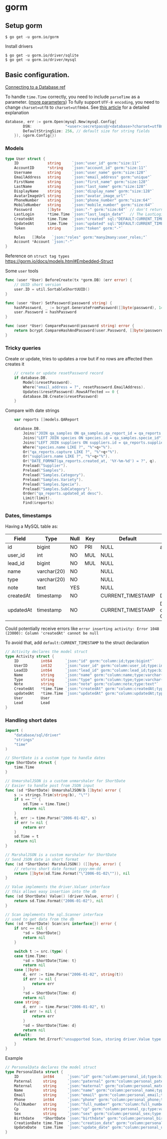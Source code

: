 # gorm

## Setup gorm

    $ go get -u gorm.io/gorm

Install drivers

    $ go get -u gorm.io/driver/sqlite
    $ go get -u gorm.io/driver/mysql

## Basic configuration.

[Connecting to a Database ref](https://gorm.io/docs/connecting_to_the_database.html)

To handle `time.Time` correctly, you need to include `parseTime` as a parameter.
([more parameters](https://github.com/go-sql-driver/mysql#parameters))
To fully support `UTF-8 encoding`, you need to change `charset=utf8` to `charset=utf8mb4`.
See [this article](https://mathiasbynens.be/notes/mysql-utf8mb4) for a detailed explanation

```go
database, err := gorm.Open(mysql.New(mysql.Config{
		DSN:               "<user>:secretpass@/<database>?charset=utf8mb4&parseTime=True&loc=Local",
		DefaultStringSize: 256, // default size for string fields
	}), &gorm.Config{})
```

### Models

```go
type User struct {
	ID             string     `json:"user_id" gorm:"size:11"`
	AccountID      *string    `json:"account_id" gorm:"size:11"`
	Username       string     `json:"user_name" gorm:"size:128"`
	EmailAddress   string     `json:"email_address" gorm:"unique"`
	FirstName      string     `json:"first_name" gorm:"size:128"`
	LastName       string     `json:"last_name" gorm:"size:128"`
	DisplayName    string     `json:"display_name" gorm:"size:128"`
	AvatarImageUrl string     `json:"avatar_image_url"`
	PhoneNumber    string     `json:"phone_number" gorm:"size:64"`
	MobileNumber   string     `json:"mobile_number" gorm:"size:64"`
	Password       []byte     `json:"-" gorm:"size:64"` // don't return password on json
	LastLogin      *time.Time `json:"last_login_date"`  // The LastLogin field takes a pointer to allow setting null value in MySQL
	CreatedAt      time.Time  `json:"created" sql:"DEFAULT:CURRENT_TIMESTAMP"`
	UpdatedAt      time.Time  `json:"updated" sql:"DEFAULT:CURRENT_TIMESTAMP"`
	Token          string     `json:"token" gorm:"-"`

	Roles   []Role   `json:"roles" gorm:"many2many:user_roles;"`
	Account *Account `json:"-"`
}
```

Reference on `struct tag types` https://gorm.io/docs/models.html#Embedded-Struct

Some `user` tools

```go
func (user *User) BeforeCreate(tx *gorm.DB) (err error) {
	// UUID short version
	user.ID = util.SortableShortUUID()
}

func (user *User) SetPassword(password string) {
	hashPassword, _ := bcrypt.GenerateFromPassword([]byte(password), 14)
	user.Password = hashPassword
}

func (user *User) ComparePassword(password string) error {
	return bcrypt.CompareHashAndPassword(user.Password, []byte(password))
}
```

### Tricky queries

Create or update, tries to updates a row but if no rows are affected then creates it

```go
	// create or update resetPassword record
	if database.DB.
		Model(&resetPassword).
		Where("email_address = ?", resetPassword.EmailAddress).
		Updates(&resetPassword).RowsAffected == 0 {
		database.DB.Create(&resetPassword)
	}
```

Compare with date strings

```go
	var reports []models.QAReport

	database.DB.
		Joins("JOIN qa_samples ON qa_samples.qa_report_id = qa_reports.id").
		Joins("LEFT JOIN species ON species.id = qa_samples.specie_id").
		Joins("LEFT JOIN suppliers ON suppliers.id = qa_reports.supplier_id").
		Where("species.name LIKE ?", "%"+q+"%").
		Or("qa_reports.capture LIKE ?", "%"+q+"%").
		Or("suppliers.name LIKE ?", "%"+q+"%").
		Or("DATE_FORMAT(qa_reports.created_at, '%Y-%m-%d') = ?", q).
		Preload("Supplier").
		Preload("Samples").
		Preload("Samples.Category").
		Preload("Samples.Variety").
		Preload("Samples.Specie").
		Preload("Samples.SubCategory").
		Order("qa_reports.updated_at desc").
		Limit(limit).
		Find(&reports)
```

### Dates, timestamps

Having a MySQL table as:

| Field     | Type        | Null | Key | Default           | Extra                                         |
|-----------|-------------|------|-----|-------------------|-----------------------------------------------|
| id        | bigint      | NO   | PRI | NULL              | auto_increment                                |
| user_id   | int         | NO   | MUL | NULL              |                                               |
| lead_id   | bigint      | NO   | MUL | NULL              |                                               |
| name      | varchar(20) | NO   |     | NULL              |                                               |
| type      | varchar(20) | NO   |     | NULL              |                                               |
| note      | text        | YES  |     | NULL              |                                               |
| createdAt | timestamp   | NO   |     | CURRENT_TIMESTAMP | DEFAULT_GENERATED                             |
| updatedAt | timestamp   | NO   |     | CURRENT_TIMESTAMP | DEFAULT_GENERATED on update CURRENT_TIMESTAMP |

Could potentially receive errors like `error inserting activity: Error 1048 (23000): Column 'createdAt' cannot be null`

To avoid that, add `default:CURRENT_TIMESTAMP` to the struct declaration

```go
// Activity declares the model struct
type Activity struct {
	ID          int64      `json:"id" gorm:"column:id;type:bigint"`
	UserID      int32      `json:"user_id" gorm:"column:user_id;type:int"`
	LeadID      int64      `json:"lead_id" gorm:"column:lead_id;type:bigint"`
	Name        string     `json:"name" gorm:"column:name;type:varchar(20)"`
	Type        string     `json:"type" gorm:"column:type;type:varchar(20)"`
	Note        string     `json:"note" gorm:"column:note;type:text"`
	CreatedAt   *time.Time `json:"createdAt" gorm:"column:createdAt;type:timestamp;default:CURRENT_TIMESTAMP"`
	updatedAt   *time.Time `json:"updatedAt" gorm:"column:updatedAt;type:timestamp;default:CURRENT_TIMESTAMP"`
	User        User
	Lead        Lead
}
```

### Handling short dates

```go
import (
	"database/sql/driver"
	"strings"
	"time"
)

// ShortDate is a custom type to handle dates
type ShortDate struct {
	time.Time
}

// UnmarshalJSON is a custom unmarshaler for ShortDate
// Easier to handle post from JSON input
func (sd *ShortDate) UnmarshalJSON(b []byte) error {
	s := strings.Trim(string(b), "\"")
	if s == "" {
		sd.Time = time.Time{}
		return nil
	}
	t, err := time.Parse("2006-01-02", s)
	if err != nil {
		return err
	}
	sd.Time = t
	return nil
}

// MarshalJSON is a custom marshaler for ShortDate
// Send JSON date in short format
func (sd *ShortDate) MarshalJSON() ([]byte, error) {
	// returns short date format yyyy-mm-dd
	return []byte(sd.Time.Format("\"2006-01-02\"")), nil
}

// Value implements the driver.Valuer interface
// this allows easy insertion into the db
func (sd ShortDate) Value() (driver.Value, error) {
	return sd.Time.Format("2006-01-02"), nil
}

// Scan implements the sql.Scanner interface
// used to get data from the db
func (sd *ShortDate) Scan(src interface{}) error {
	if src == nil {
		*sd = ShortDate{}
		return nil
	}

	switch t := src.(type) {
	case time.Time:
		*sd = ShortDate{Time: t}
		return nil
	case []byte:
		d, err := time.Parse("2006-01-02", string(t))
		if err != nil {
			return err
		}
		*sd = ShortDate{Time: d}
		return nil
	case string:
		d, err := time.Parse("2006-01-02", t)
		if err != nil {
			return err
		}
		*sd = ShortDate{Time: d}
		return nil
	default:
		return fmt.Errorf("unsupported Scan, storing driver.Value type %T into ShortDate", src)
	}
}
```

Example

```go
// PersonalData declares the model struct
type PersonalData struct {
	ID           int64      `json:"id" gorm:"column:personal_id;type:bigint"`
	Paternal     string     `json:"paternal" gorm:"column:personal_paternal;type:varchar(50)"`
	Maternal     string     `json:"maternal" gorm:"column:personal_maternal;type:varchar(50)"`
	Name         string     `json:"name" gorm:"column:personal_name;type:varchar(50)"`
	Email        string     `json:"email" gorm:"column:personal_email;type:varchar(100)"`
	Phone        int64      `json:"phone" gorm:"column:personal_phone;type:bigint"`
	FullNumber   string     `json:"full_number" gorm:"column:full_number;type:varchar(14)"`
	Cp           string     `json:"cp" gorm:"column:personal_cp;type:varchar(20)"`
	Sex          string     `json:"sex" gorm:"column:personal_sex;type:varchar(20)"`
	Birthdate    *ShortDate `json:"birthdate" gorm:"column:personal_birthdate;type:date"`
	CreationDate time.Time  `json:"creation_date" gorm:"column:personal_creation_date;type:timestamp"`
	UpdateDate   time.Time  `json:"update_date" gorm:"column:personal_update_date;type:timestamp"`
}
```
